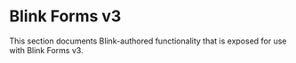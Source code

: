 # Blink Forms v3

This section documents Blink-authored functionality that is exposed for use with Blink Forms v3.